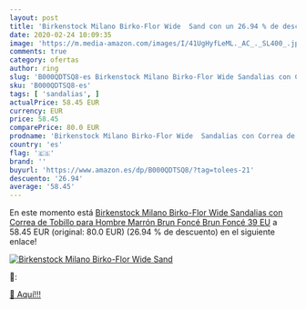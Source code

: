 ```yaml
---
layout: post
title: 'Birkenstock Milano Birko-Flor Wide  Sand con un 26.94 % de descuento'
date: 2020-02-24 10:09:35
image: 'https://m.media-amazon.com/images/I/41UgHyfLeML._AC_._SL400_.jpg'
comments: true
category: ofertas
author: ring
slug: 'B000QDTSQ8-es Birkenstock Milano Birko-Flor Wide Sandalias con Correa de...'
sku: 'B000QDTSQ8-es'
tags: [ 'sandalias', ]
actualPrice: 58.45 EUR
currency: EUR
price: 58.45
comparePrice: 80.0 EUR
prodname: 'Birkenstock Milano Birko-Flor Wide  Sandalias con Correa de Tobillo para Hombre  Marrón  Brun Foncé Brun Foncé   39 EU'
country: 'es'
flag: '🇪🇸'
brand: ''
buyurl: 'https://www.amazon.es/dp/B000QDTSQ8/?tag=tolees-21'
descuento: '26.94'
average: '58.45'
---
```


En este momento está [Birkenstock Milano Birko-Flor Wide  Sandalias con Correa de Tobillo para Hombre  Marrón  Brun Foncé Brun Foncé   39 EU](https://www.amazon.es/dp/B000QDTSQ8/?tag=tolees-21) a 58.45 EUR (original: 80.0 EUR) (26.94 %  de descuento) en el siguiente enlace!

[![Birkenstock Milano Birko-Flor Wide  Sand](https://m.media-amazon.com/images/I/41UgHyfLeML._AC_._SL400_.jpg)](https://www.amazon.es/dp/B000QDTSQ8/?tag=tolees-21)

🔎:


[🛒 Aquí!!!](https://www.amazon.es/dp/B000QDTSQ8/?tag=tolees-21)
